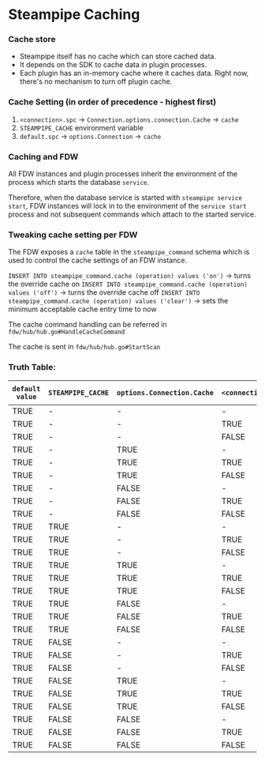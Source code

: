 # Steampipe Caching

### Cache store
* Steampipe itself has no cache which can store cached data. 
* It depends on the SDK to cache data in plugin processes.
* Each plugin has an in-memory cache where it caches data. Right now, there's no mechanism to turn off plugin cache.

### Cache Setting (in order of precedence - highest first)
1. `<connection>.spc` -> `Connection.options.connection.Cache` -> `cache`
1. `STEAMPIPE_CACHE` environment variable
1. `default.spc` -> `options.Connection` -> `cache`

### Caching and FDW
All FDW instances and plugin processes inherit the environment of the process which starts the database `service`.

Therefore, when the database service is started with `steampipe service start`, FDW instances will lock in to the environment of the `service start` process and not subsequent commands which attach to the started service.

### Tweaking cache setting per FDW

The FDW exposes a `cache` table in the `steampipe_command` schema which is used to control the cache settings of an FDW instance.

`INSERT INTO steampipe_command.cache (operation) values ('on')` -> turns the override cache on
`INSERT INTO steampipe_command.cache (operation) values ('off')` -> turns the override cache off
`INSERT INTO steampipe_command.cache (operation) values ('clear')` -> sets the minimum acceptable cache entry time to now

The cache command handling can be referred in `fdw/hub/hub.go#HandleCacheCommand`

The cache is sent in `fdw/hub/hub.go#StartScan`

### Truth Table:

| `default value` | `STEAMPIPE_CACHE` | `options.Connection.Cache` | `<connection>.options.Connection.Cache` | expect cached | actual |
|------|-------|-------|-------|-------|-------|
| TRUE | -     | -     | -     | TRUE  | TRUE  |
| TRUE | -     | -     | TRUE  | TRUE  | TRUE  |
| TRUE | -     | -     | FALSE | FALSE | FALSE |
| TRUE | -     | TRUE  | -     | TRUE  | TRUE  |
| TRUE | -     | TRUE  | TRUE  | TRUE  | TRUE  |
| TRUE | -     | TRUE  | FALSE | FALSE | FALSE |
| TRUE | -     | FALSE | -     | FALSE | FALSE |
| TRUE | -     | FALSE | TRUE  | TRUE  | TRUE  |
| TRUE | -     | FALSE | FALSE | FALSE | FALSE |
| TRUE | TRUE  | -     | -     | TRUE  | TRUE  |
| TRUE | TRUE  | -     | TRUE  | TRUE  | TRUE  |
| TRUE | TRUE  | -     | FALSE | TRUE  | FALSE |
| TRUE | TRUE  | TRUE  | -     | TRUE  | TRUE  |
| TRUE | TRUE  | TRUE  | TRUE  | TRUE  | TRUE  |
| TRUE | TRUE  | TRUE  | FALSE | TRUE  | FALSE |
| TRUE | TRUE  | FALSE | -     | TRUE  | TRUE  |
| TRUE | TRUE  | FALSE | TRUE  | TRUE  | TRUE  |
| TRUE | TRUE  | FALSE | FALSE | TRUE  | FALSE |
| TRUE | FALSE | -     | -     | FALSE | FALSE |
| TRUE | FALSE | -     | TRUE  | FALSE | TRUE  |
| TRUE | FALSE | -     | FALSE | FALSE | FALSE |
| TRUE | FALSE | TRUE  | -     | FALSE | FALSE |
| TRUE | FALSE | TRUE  | TRUE  | FALSE | TRUE  |
| TRUE | FALSE | TRUE  | FALSE | FALSE | FALSE |
| TRUE | FALSE | FALSE | -     | FALSE | FALSE |
| TRUE | FALSE | FALSE | TRUE  | FALSE | TRUE  |
| TRUE | FALSE | FALSE | FALSE | FALSE | FALSE |

